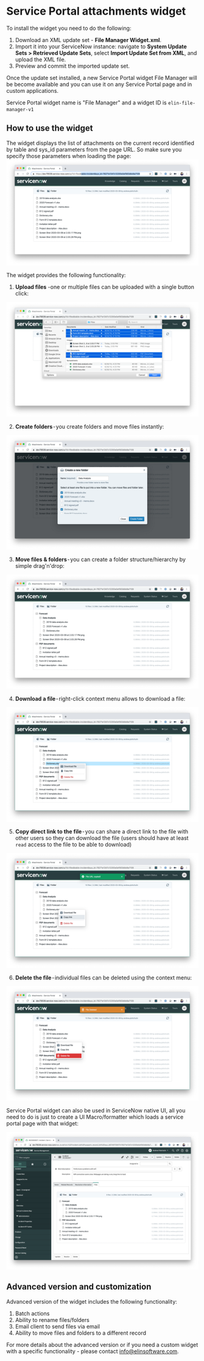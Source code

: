 # Service Portal attachments widget

To install the widget you need to do the following:

1. Download an XML update set - **File Manager Widget.xml**.
2. Import it into your ServiceNow instance: navigate to **System Update Sets > Retrieved Update Sets**, select **Import Update Set from XML**, and upload the XML file.
3. Preview and commit the imported update set.

Once the update set installed, a new Service Portal widget File Manager will be become available and you can use it on any Service Portal page and in custom applications.

Service Portal widget name is "File Manager" and a widget ID is `elin-file-manager-v1` 

## How to use the widget

The widget displays the list of attachments on the current record identified by table and sys_id parameters from the page URL. So make sure you specify those parameters when loading the page:
![page url](./img/1.png)

The widget provides the following functionality:
1. **Upload files** -one or multiple files can be uploaded with a single button click:

![page url](./img/2.png)

2. **Create folders** - you create folders and move files instantly:

![page url](./img/3.png)

3. **Move files & folders** - you can create a folder structure/hierarchy by simple drag'n'drop:

![page url](./img/4.png)

4. **Download a file** - right-click context menu allows to download a file:

![page url](./img/5.png)

5. **Copy direct link to the file** - you can share a direct link to the file with other users so they can download the file (users should have at least `read` access to the file to be able to download)

![page url](./img/6.png)

6. **Delete the file** - individual files can be deleted using the context menu:

![page url](./img/7.png)

Service Portal widget can also be used in ServiceNow native UI, all you need to do is just to create a UI Macro/formatter which loads a service portal page with that widget:

![page url](./img/8.png)

## Advanced version and customization

Advanced version of the widget includes the following functionality:
1. Batch actions 
2. Ability to rename files/folders
3. Email client to send files via email
4. Ability to move files and folders to a different record

For more details about the advanced version or if you need a custom widget with a specific functionality - please contact info@elinsoftware.com.